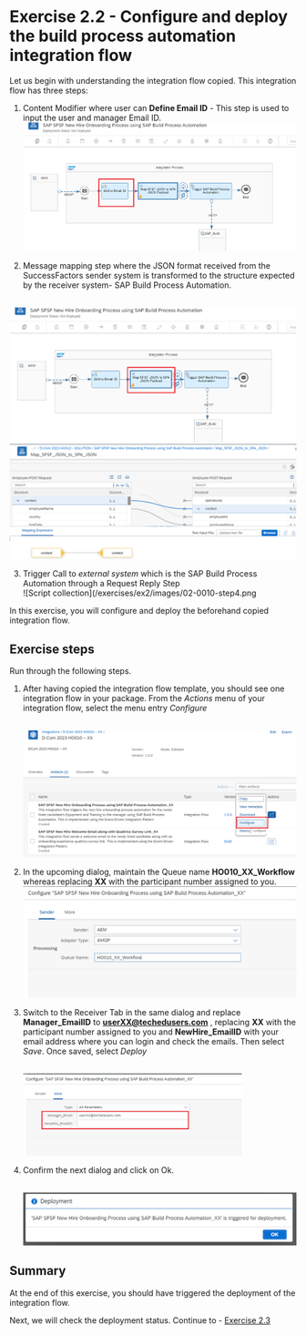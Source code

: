 # Exercise 2.2 - Configure and deploy the build process automation integration flow

Let us begin with understanding the integration flow copied. This integration flow has three steps:
1. Content Modifier where user can **Define Email ID** - This step is used to input the user and manager Email ID.
<br>![Script collection](/exercises/ex2/images/02-0010-step1.png)

2. Message mapping step where the JSON format received from the SuccessFactors sender system is transformed to the structure expected by the receiver system- SAP Build Process Automation.

<br>![Script collection](/exercises/ex2/images/02-0010-step2.png) 
<br>![Script collection](/exercises/ex2/images/02-0010-step3.png)

3. Trigger Call to *external system* which is the SAP Build Process Automation through a Request Reply Step
<br>![Script collection](/exercises/ex2/images/02-0010-step4.png

In this exercise, you will configure and deploy the beforehand copied integration flow.

## Exercise steps

Run through the following steps.
1. After having copied the integration flow template, you should see one integration flow in your package. From the *Actions* menu of your integration flow, select the menu entry *Configure*

    <br>![Script collection](/exercises/ex2/images/02-0005.png)

2. In the upcoming dialog, maintain the Queue name **HO010_XX_Workflow** whereas replacing **XX** with the participant number assigned to you.
    <br>![Script collection](/exercises/ex2/images/02-0006.png)
    
4. Switch to the Receiver Tab in the same dialog and replace **Manager_EmailID** to **userXX@techedusers.com** , replacing **XX** with the participant number assigned to you and **NewHire_EmailID** with your email address where you can login and check the emails.
   Then select *Save*. Once saved, select *Deploy*

    <br><img src="/exercises/ex2/images/02-0007.png" width=80%>
    
6. Confirm the next dialog and click on Ok.

    <br>![Script collection](/exercises/ex2/images/02-0008.png)

## Summary

At the end of this exercise, you should have triggered the deployment of the integration flow.

Next, we will check the deployment status. Continue to - [Exercise 2.3](/exercises/ex2/ex23)



